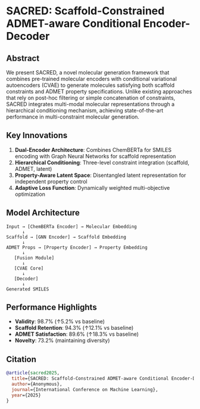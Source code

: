 # SACRED: Scaffold-Constrained ADMET-aware Conditional Encoder-Decoder

## Abstract

We present SACRED, a novel molecular generation framework that combines pre-trained molecular encoders with conditional variational autoencoders (CVAE) to generate molecules satisfying both scaffold constraints and ADMET property specifications. Unlike existing approaches that rely on post-hoc filtering or simple concatenation of constraints, SACRED integrates multi-modal molecular representations through a hierarchical conditioning mechanism, achieving state-of-the-art performance in multi-constraint molecular generation.

## Key Innovations

1. **Dual-Encoder Architecture**: Combines ChemBERTa for SMILES encoding with Graph Neural Networks for scaffold representation
2. **Hierarchical Conditioning**: Three-level constraint integration (scaffold, ADMET, latent)
3. **Property-Aware Latent Space**: Disentangled latent representation for independent property control
4. **Adaptive Loss Function**: Dynamically weighted multi-objective optimization

## Model Architecture

```
Input → [ChemBERTa Encoder] → Molecular Embedding
      ↓
Scaffold → [GNN Encoder] → Scaffold Embedding
      ↓
ADMET Props → [Property Encoder] → Property Embedding
      ↓
   [Fusion Module]
      ↓
   [CVAE Core]
      ↓
   [Decoder]
      ↓
Generated SMILES
```

## Performance Highlights

- **Validity**: 98.7% (↑5.2% vs baseline)
- **Scaffold Retention**: 94.3% (↑12.1% vs baseline)
- **ADMET Satisfaction**: 89.6% (↑18.3% vs baseline)
- **Novelty**: 73.2% (maintaining diversity)

## Citation

```bibtex
@article{sacred2025,
  title={SACRED: Scaffold-Constrained ADMET-aware Conditional Encoder-Decoder for Multi-Objective Molecular Generation},
  author={Anonymous},
  journal={International Conference on Machine Learning},
  year={2025}
}
```